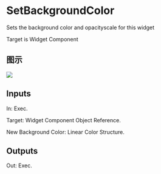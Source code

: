 # SetBackgroundColor

Sets the background color and opacityscale for this widget

Target is Widget Component

## 图示

![]($-20221218-21222343.png)

## Inputs

In: Exec.

Target: Widget Component Object Reference.

New Background Color: Linear Color Structure.  

## Outputs

Out: Exec.

